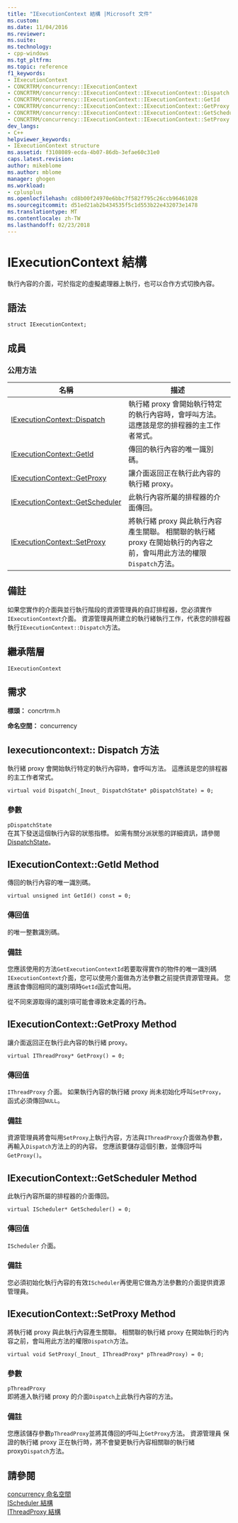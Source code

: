 ```yaml
---
title: "IExecutionContext 結構 |Microsoft 文件"
ms.custom: 
ms.date: 11/04/2016
ms.reviewer: 
ms.suite: 
ms.technology:
- cpp-windows
ms.tgt_pltfrm: 
ms.topic: reference
f1_keywords:
- IExecutionContext
- CONCRTRM/concurrency::IExecutionContext
- CONCRTRM/concurrency::IExecutionContext::IExecutionContext::Dispatch
- CONCRTRM/concurrency::IExecutionContext::IExecutionContext::GetId
- CONCRTRM/concurrency::IExecutionContext::IExecutionContext::GetProxy
- CONCRTRM/concurrency::IExecutionContext::IExecutionContext::GetScheduler
- CONCRTRM/concurrency::IExecutionContext::IExecutionContext::SetProxy
dev_langs:
- C++
helpviewer_keywords:
- IExecutionContext structure
ms.assetid: f3108089-ecda-4b07-86db-3efae60c31e0
caps.latest.revision: 
author: mikeblome
ms.author: mblome
manager: ghogen
ms.workload:
- cplusplus
ms.openlocfilehash: cd8b00f24970e6bbc7f582f795c26ccb96461028
ms.sourcegitcommit: d51ed21ab2b434535f5c1d553b22e432073e1478
ms.translationtype: MT
ms.contentlocale: zh-TW
ms.lasthandoff: 02/23/2018
---
```

# <a name="iexecutioncontext-structure"></a>IExecutionContext 結構
執行內容的介面，可於指定的虛擬處理器上執行，也可以合作方式切換內容。  
  
## <a name="syntax"></a>語法  
  
```
struct IExecutionContext;
```  
  
## <a name="members"></a>成員  
  
### <a name="public-methods"></a>公用方法  
  
|名稱|描述|  
|----------|-----------------|  
|[IExecutionContext::Dispatch](#dispatch)|執行緒 proxy 會開始執行特定的執行內容時，會呼叫方法。 這應該是您的排程器的主工作者常式。|  
|[IExecutionContext::GetId](#getid)|傳回的執行內容的唯一識別碼。|  
|[IExecutionContext::GetProxy](#getproxy)|讓介面返回正在執行此內容的執行緒 proxy。|  
|[IExecutionContext::GetScheduler](#getscheduler)|此執行內容所屬的排程器的介面傳回。|  
|[IExecutionContext::SetProxy](#setproxy)|將執行緒 proxy 與此執行內容產生關聯。 相關聯的執行緒 proxy 在開始執行的內容之前，會叫用此方法的權限`Dispatch`方法。|  
  
## <a name="remarks"></a>備註  
 如果您實作的介面與並行執行階段的資源管理員的自訂排程器，您必須實作`IExecutionContext`介面。 資源管理員所建立的執行緒執行工作，代表您的排程器執行`IExecutionContext::Dispatch`方法。  
  
## <a name="inheritance-hierarchy"></a>繼承階層  
 `IExecutionContext`  
  
## <a name="requirements"></a>需求  
 **標頭：** concrtrm.h  
  
 **命名空間：** concurrency  
  
##  <a name="dispatch"></a>  Iexecutioncontext:: Dispatch 方法  
 執行緒 proxy 會開始執行特定的執行內容時，會呼叫方法。 這應該是您的排程器的主工作者常式。  
  
```
virtual void Dispatch(_Inout_ DispatchState* pDispatchState) = 0;
```  
  
### <a name="parameters"></a>參數  
 `pDispatchState`  
 在其下發送這個執行內容的狀態指標。 如需有關分派狀態的詳細資訊，請參閱[DispatchState](dispatchstate-structure.md)。  
  
##  <a name="getid"></a>  IExecutionContext::GetId Method  
 傳回的執行內容的唯一識別碼。  
  
```
virtual unsigned int GetId() const = 0;
```  
  
### <a name="return-value"></a>傳回值  
 的唯一整數識別碼。  
  
### <a name="remarks"></a>備註  
 您應該使用的方法`GetExecutionContextId`若要取得實作的物件的唯一識別碼`IExecutionContext`介面，您可以使用介面做為方法參數之前提供資源管理員。 您應該會傳回相同的識別項時`GetId`函式會叫用。  
  
 從不同來源取得的識別項可能會導致未定義的行為。  
  
##  <a name="getproxy"></a>  IExecutionContext::GetProxy Method  
 讓介面返回正在執行此內容的執行緒 proxy。  
  
```
virtual IThreadProxy* GetProxy() = 0;
```  
  
### <a name="return-value"></a>傳回值  
 `IThreadProxy` 介面。 如果執行內容的執行緒 proxy 尚未初始化呼叫`SetProxy`，函式必須傳回`NULL`。  
  
### <a name="remarks"></a>備註  
 資源管理員將會叫用`SetProxy`上執行內容，方法與`IThreadProxy`介面做為參數，再輸入`Dispatch`方法上的的內容。 您應該要儲存這個引數，並傳回呼叫`GetProxy()`。  
  
##  <a name="getscheduler"></a>  IExecutionContext::GetScheduler Method  
 此執行內容所屬的排程器的介面傳回。  
  
```
virtual IScheduler* GetScheduler() = 0;
```  
  
### <a name="return-value"></a>傳回值  
 `IScheduler` 介面。  
  
### <a name="remarks"></a>備註  
 您必須初始化執行內容的有效`IScheduler`再使用它做為方法參數的介面提供資源管理員。  
  
##  <a name="setproxy"></a>  IExecutionContext::SetProxy Method  
 將執行緒 proxy 與此執行內容產生關聯。 相關聯的執行緒 proxy 在開始執行的內容之前，會叫用此方法的權限`Dispatch`方法。  
  
```
virtual void SetProxy(_Inout_ IThreadProxy* pThreadProxy) = 0;
```  
  
### <a name="parameters"></a>參數  
 `pThreadProxy`  
 即將進入執行緒 proxy 的介面`Dispatch`上此執行內容的方法。  
  
### <a name="remarks"></a>備註  
 您應該儲存參數`pThreadProxy`並將其傳回的呼叫上`GetProxy`方法。 資源管理員 保證的執行緒 proxy 正在執行時，將不會變更執行內容相關聯的執行緒 proxy`Dispatch`方法。  
  
## <a name="see-also"></a>請參閱  
 [concurrency 命名空間](concurrency-namespace.md)   
 [IScheduler 結構](ischeduler-structure.md)   
 [IThreadProxy 結構](ithreadproxy-structure.md)
